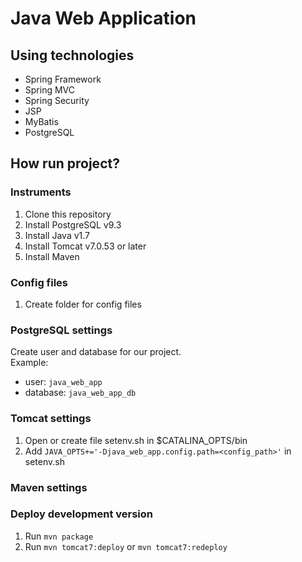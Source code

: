 # Java Web Application

## Using technologies

* Spring Framework
* Spring MVC
* Spring Security
* JSP
* MyBatis
* PostgreSQL

## How run project?

### Instruments

1. Clone this repository
2. Install PostgreSQL v9.3
3. Install Java v1.7
4. Install Tomcat v7.0.53 or later
4. Install Maven

### Config files

1. Create folder for config files

### PostgreSQL settings

Create user and database for our project.  
Example:  
- user: `java_web_app`  
- database: `java_web_app_db`

### Tomcat settings

1. Open or create file setenv.sh in $CATALINA_OPTS/bin
2. Add `JAVA_OPTS+='-Djava_web_app.config.path=<config_path>'` in setenv.sh

### Maven settings

### Deploy development version

1. Run `mvn package`
2. Run `mvn tomcat7:deploy` or `mvn tomcat7:redeploy`

